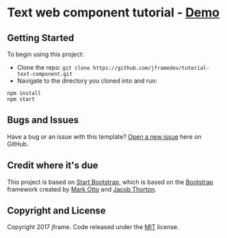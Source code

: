 # Text web component tutorial - [Demo]()

## Getting Started

To begin using this project:
* Clone the repo: `git clone https://github.com/jframedev/tutorial-text-component.git`
* Navigate to the directory you cloned into and run:

```
npm install
npm start
```

## Bugs and Issues

Have a bug or an issue with this template? [Open a new issue](https://github.com/jframedev/tutorial-text-component/issues) here on GitHub.

## Credit where it's due

This project is based on [Start Bootstrap](http://startbootstrap.com/template-overviews/new-age/), which is based on the [Bootstrap](http://getbootstrap.com/) framework created by [Mark Otto](https://twitter.com/mdo) and [Jacob Thorton](https://twitter.com/fat).

## Copyright and License

Copyright 2017 jframe. Code released under the [MIT](https://github.com/jframedev/tutorial-text-component/blob/master/LICENSE) license.
